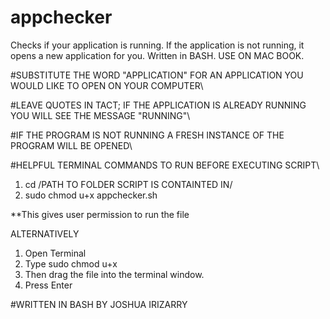 # appchecker
Checks if your application is running. If the application is not running, it opens a new application for you. Written in BASH. USE ON MAC BOOK. 

#SUBSTITUTE THE WORD "APPLICATION" FOR AN APPLICATION YOU WOULD LIKE TO OPEN ON YOUR COMPUTER\

#LEAVE QUOTES IN TACT; IF THE APPLICATION IS ALREADY RUNNING YOU WILL SEE THE MESSAGE "RUNNING"\

#IF THE PROGRAM IS NOT RUNNING A FRESH INSTANCE OF THE PROGRAM WILL BE OPENED\

#HELPFUL TERMINAL COMMANDS TO RUN BEFORE EXECUTING SCRIPT\

1. cd /PATH TO FOLDER SCRIPT IS CONTAINTED IN/
2. sudo chmod u+x appchecker.sh

**This gives user permission to run the file 


ALTERNATIVELY 

1. Open Terminal
2. Type sudo chmod u+x
3. Then drag the file into the terminal window. 
4. Press Enter

 #WRITTEN IN BASH BY JOSHUA IRIZARRY
